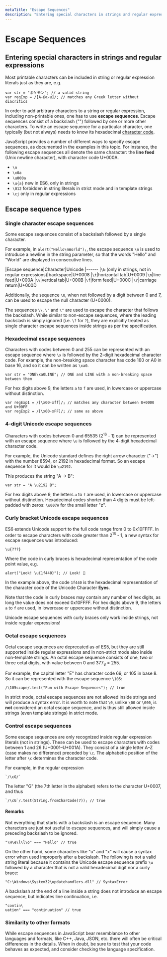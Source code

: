```yaml
---
metaTitle: "Escape Sequences"
description: "Entering special characters in strings and regular expressions, Escape sequence types"
---
```


# Escape Sequences



## Entering special characters in strings and regular expressions


Most printable characters can be included in string or regular expression literals just as they are, e.g.

```
var str = "ポケモン"; // a valid string
var regExp = /[Α-Ωα-ω]/; // matches any Greek letter without diacritics

```

In order to add arbitrary characters to a string or regular expression, including non-printable ones, one has to use **escape sequences**. Escape sequences consist of a backslash ("\") followed by one or more other characters. To write an escape sequence for a particular character, one typically (but not always) needs to know its hexadecimal [character code](http://stackoverflow.com/documentation/javascript/1041/strings/19135/character-code#t=201608112028595843342).

JavaScript provides a number of different ways to specify escape sequences, as documented in the examples in this topic. For instance, the following escape sequences all denote the same character: the **line feed** (Unix newline character), with character code U+000A.

- `\n`
- `\x0a`
- `\u000a`
- `\u{a}` new in ES6, only in strings
- `\012` forbidden in string literals in strict mode and in template strings
- `\cj` only in regular expressions



## Escape sequence types


### Single character escape sequences

Some escape sequences consist of a backslash followed by a single character.

For example, in `alert("Hello\nWorld");`, the escape sequence `\n` is used to introduce a newline in the string parameter, so that the words "Hello" and "World" are displayed in consecutive lines.

|Escape sequence|Character|Unicode
|------
|`\b` (only in strings, not in regular expressions)|backspace|U+0008
|`\t`|horizontal tab|U+0009
|`\n`|line feed|U+000A
|`\v`|vertical tab|U+000B
|`\f`|form feed|U+000C
|`\r`|carriage return|U+000D

Additionally, the sequence `\0`, when not followed by a digit between 0 and 7, can be used to escape the null character (U+0000).

The sequences `\\`, `\'` and `\"` are used to escape the character that follows the backslash. While similar to non-escape sequences, where the leading backslash is simply ignored (i.e. `\?` for `?`), they are explicitly treated as single character escape sequences inside strings as per the specification.

### Hexadecimal escape sequences

Characters with codes between 0 and 255 can be represented with an escape sequence where `\x` is followed by the 2-digit hexadecimal character code. For example, the non-breaking space character has code 160 or A0 in base 16, and so it can be written as `\xa0`.

```
var str = "ONE\xa0LINE"; // ONE and LINE with a non-breaking space between them

```

For hex digits above 9, the letters `a` to `f` are used, in lowercase or uppercase without distinction.

```
var regExp1 = /[\x00-xff]/; // matches any character between U+0000 and U+00FF
var regExp2 = /[\x00-xFF]/; // same as above

```

### 4-digit Unicode escape sequences

Characters with codes between 0 and 65535 (2<sup>16</sup> - 1) can be represented with an escape sequence where `\u` is followed by the 4-digit hexadecimal character code.

For example, the Unicode standard defines the right arrow character ("→") with the number 8594, or 2192 in hexadecimal format. So an escape sequence for it would be `\u2192`.

This produces the string "A → B":

```
var str = "A \u2192 B";

```

For hex digits above 9, the letters `a` to `f` are used, in lowercase or uppercase without distinction.
Hexadecimal codes shorter than 4 digits must be left-padded with zeros: `\u007A` for the small letter "z".

### Curly bracket Unicode escape sequences

ES6 extends Unicode support to the full code range from 0 to 0x10FFFF.
In order to escape characters with code greater than 2<sup>16</sup> - 1, a new syntax for escape sequences was introduced:

```
\u{???}

```

Where the code in curly braces is hexadecimal representation of the code point value, e.g.

```
alert("Look! \u{1f440}"); // Look! 👀

```

In the example above, the code `1f440` is the hexadecimal representation of the character code of the Unicode Character **Eyes**.

Note that the code in curly braces may contain any number of hex digits, as long the value does not exceed 0x10FFFF. For hex digits above 9, the letters `a` to `f` are used, in lowercase or uppercase without distinction.

Unicode escape sequences with curly braces only work inside strings, not inside regular expressions!

### Octal escape sequences

Octal escape sequences are deprecated as of ES5, but they are still supported inside regular expressions and in non-strict mode also inside non-template strings. An octal escape sequence consists of one, two or three octal digits, with value between 0 and 377<sub>8</sub> = 255.

For example, the capital letter "E" has character code 69, or 105 in base 8. So it can be represented with the escape sequence `\105`:

```
/\105scape/.test("Fun with Escape Sequences"); // true

```

In strict mode, octal escape sequences are not allowed inside strings and will produce a syntax error. It is worth to note that `\0`, unlike `\00` or `\000`, is **not** considered an octal escape sequence, and is thus still allowed inside strings (even template strings) in strict mode.

### Control escape sequences

Some escape sequences are only recognized inside regular expression literals (not in strings). These can be used to escape characters with codes between 1 and 26 (U+0001–U+001A). They consist of a single letter A–Z (case makes no difference) preceded by `\c`. The alphabetic position of the letter after `\c` determines the character code.

For example, in the regular expression

```
`/\cG/`

```

The letter "G" (the 7th letter in the alphabet) refers to the character U+0007, and thus

```
`/\cG`/.test(String.fromCharCode(7)); // true

```



#### Remarks


Not everything that starts with a backslash is an escape sequence.
Many characters are just not useful to escape sequences, and will simply cause a preceding backslash to be ignored.

```
"\H\e\l\l\o" === "Hello" // true

```

On the other hand, some characters like "u" and "x" will cause a syntax error when used improperly after a backslash.
The following is not a valid string literal because it contains the Unicode escape sequence prefix `\u` followed by a character that is not a valid hexadecimal digit nor a curly brace:

```
"C:\Windows\System32\updatehandlers.dll" // SyntaxError

```

A backslash at the end of a line inside a string does not introduce an escape sequence, but indicates line continuation, i.e.

```
"contin\
uation" === "continuation" // true

```

### Similarity to other formats

While escape sequences in JavaScript bear resemblance to other languages and formats, like C++, Java, JSON, etc. there will often be critical differences in the details. When in doubt, be sure to test that your code behaves as expected, and consider checking the language specification.

